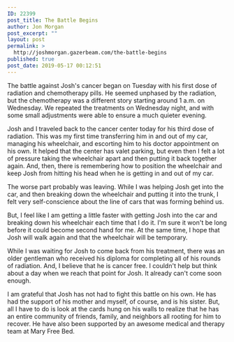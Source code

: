 ```yaml
---
ID: 22399
post_title: The Battle Begins
author: Jon Morgan
post_excerpt: ""
layout: post
permalink: >
  http://joshmorgan.gazerbeam.com/the-battle-begins
published: true
post_date: 2019-05-17 00:12:51
---
```

<!-- wp:tadv/classic-paragraph -->
<p>The battle against Josh's cancer began on Tuesday with his first dose of radiation and chemotherapy pills. He seemed unphased by the radiation, but the chemotherapy was a different story starting around 1 a.m. on Wednesday. We repeated the treatments on Wednesday night, and with some small adjustments were able to ensure a much quieter evening.</p>
<p>Josh and I traveled back to the cancer center today for his third dose of radiation. This was my first time transferring him in and out of my car, managing his wheelchair, and escorting him to his doctor appointment on his own. It helped that the center has valet parking, but even then I felt a lot of pressure taking the wheelchair apart and then putting it back together again. And, then, there is remembering how to position the wheelchair and keep Josh from hitting his head when he is getting in and out of my car.</p>
<p>The worse part probably was leaving. While I was helping Josh get into the car, and then breaking down the wheelchair and putting it into the trunk, I felt very self-conscience about the line of cars that was forming behind us.</p>
<p>But, I feel like I am getting a little faster with getting Josh into the car and breaking down his wheelchair each time that I do it. I'm sure it won't be long before it could become second hand for me. At the same time, I hope that Josh will walk again and that the wheelchair will be temporary.</p>
<p>While I was waiting for Josh to come back from his treatment, there was an older gentleman who received his diploma for completing all of his rounds of radiation. And, I believe that he is cancer free. I couldn't help but think about a day when we reach that point for Josh. It already can't come soon enough.</p>
<p>I am grateful that Josh has not had to fight this battle on his own. He has had the support of his mother and myself, of course, and is his sister. But, all I have to do is look at the cards hung on his walls to realize that he has an entire community of friends, family, and neighbors all rooting for him to recover. He have also been supported by an awesome medical and therapy team at Mary Free Bed.</p>
<!-- /wp:tadv/classic-paragraph -->